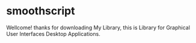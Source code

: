 # smoothscript
Wellcome! thanks for downloading My Library, this is Library for Graphical User Interfaces Desktop Applications.
